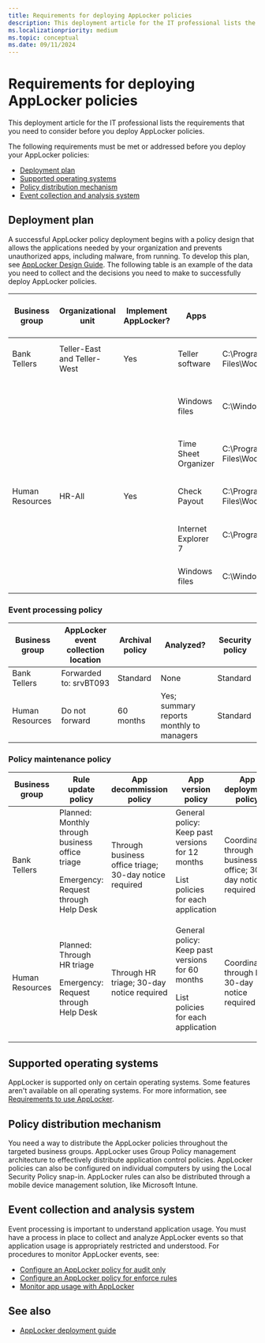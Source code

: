 ```yaml
---
title: Requirements for deploying AppLocker policies
description: This deployment article for the IT professional lists the requirements that you need to consider before you deploy AppLocker policies.
ms.localizationpriority: medium
ms.topic: conceptual
ms.date: 09/11/2024
---
```


# Requirements for deploying AppLocker policies

This deployment article for the IT professional lists the requirements that you need to consider before you deploy AppLocker policies.

The following requirements must be met or addressed before you deploy your AppLocker policies:

- [Deployment plan](#deployment-plan)
- [Supported operating systems](#supported-operating-systems)
- [Policy distribution mechanism](#policy-distribution-mechanism)
- [Event collection and analysis system](#event-collection-and-analysis-system)

## Deployment plan

A successful AppLocker policy deployment begins with a policy design that allows the applications needed by your organization and prevents unauthorized apps, including malware, from running. To develop this plan, see [AppLocker Design Guide](applocker-policies-design-guide.md). The following table is an example of the data you need to collect and the decisions you need to make to successfully deploy AppLocker policies.

|Business group|Organizational unit|Implement AppLocker?|Apps|Installation path|Use default rule or define new rule condition|Allow or deny|GPO name|Support policy|
| --- | --- | --- | --- | --- | --- | --- | --- | --- |
|Bank Tellers|Teller-East and Teller-West|Yes|Teller software|C:\Program Files\Woodgrove\Teller.exe|File is signed; create a publisher condition|Allow|Tellers|Web help|
||||Windows files|C:\Windows|Create a path exception to the default rule to exclude \Windows\Temp|Allow||Help Desk|
||||Time Sheet Organizer|C:\Program Files\Woodgrove\HR\Timesheet.exe|File isn't signed; create a file hash condition|Allow||Web help|
|Human Resources|HR-All|Yes|Check Payout|C:\Program Files\Woodgrove\HR\Checkcut.exe|File is signed; create a publisher condition|Allow|HR|Web help|
||||Internet Explorer 7|C:\Program Files\Internet Explorer</p>|File is signed; create a publisher condition|Deny||Help Desk|
||||Windows files|C:\Windows|Use the default rule for the Windows path|Allow||Help Desk|

### Event processing policy

|Business group|AppLocker event collection location|Archival policy|Analyzed?|Security policy|
| --- | --- | --- | --- | --- |
|Bank Tellers|Forwarded to: srvBT093|Standard|None|Standard|
|Human Resources|Do not forward|60 months|Yes; summary reports monthly to managers|Standard|

### Policy maintenance policy

|Business group|Rule update policy|App decommission policy|App version policy|App deployment policy|
| --- | --- | --- | --- | --- |
| Bank Tellers | Planned: Monthly through business office triage <p> Emergency: Request through Help Desk | Through business office triage; 30-day notice required | General policy: Keep past versions for 12 months <p> List policies for each application | Coordinated through business office; 30-day notice required |
| Human Resources | Planned: Through HR triage <p> Emergency: Request through Help Desk | Through HR triage; 30-day notice required |General policy: Keep past versions for 60 months <p> List policies for each application | Coordinated through HR; 30-day notice required |

## Supported operating systems

AppLocker is supported only on certain operating systems. Some features aren't available on all operating systems. For more information, see [Requirements to use AppLocker](requirements-to-use-applocker.md).

## Policy distribution mechanism

You need a way to distribute the AppLocker policies throughout the targeted business groups. AppLocker uses Group Policy management architecture to effectively distribute application control policies. AppLocker policies can also be configured on individual computers by using the Local Security Policy snap-in. AppLocker rules can also be distributed through a mobile device management solution, like Microsoft Intune.

## Event collection and analysis system

Event processing is important to understand application usage. You must have a process in place to collect and analyze AppLocker events so that application usage is appropriately restricted and understood. For procedures to monitor AppLocker events, see:

- [Configure an AppLocker policy for audit only](configure-an-applocker-policy-for-audit-only.md)
- [Configure an AppLocker policy for enforce rules](configure-an-applocker-policy-for-enforce-rules.md)
- [Monitor app usage with AppLocker](monitor-application-usage-with-applocker.md)

## See also

- [AppLocker deployment guide](applocker-policies-deployment-guide.md)
